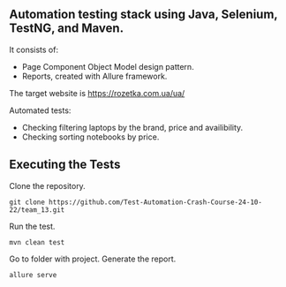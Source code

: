 ## Automation testing stack using Java, Selenium, TestNG, and Maven.

It consists of:

  - Page Component Object Model design pattern.
  - Reports, created with Allure framework.

The target website is https://rozetka.com.ua/ua/

Automated tests:

 - Checking filtering laptops by the brand, price and availibility.
 - Checking sorting notebooks by price.

## Executing the Tests
Clone the repository.
```
git clone https://github.com/Test-Automation-Crash-Course-24-10-22/team_13.git
```
Run the test.
```
mvn clean test
```
Go to folder with project. Generate the report.
```
allure serve
```
